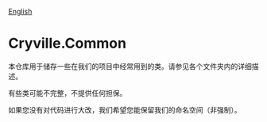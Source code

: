 [English](README.md)

# Cryville.Common
本仓库用于储存一些在我们的项目中经常用到的类。请参见各个文件夹内的详细描述。

有些类可能不完整，不提供任何担保。

如果您没有对代码进行大改，我们希望您能保留我们的命名空间（非强制）。
